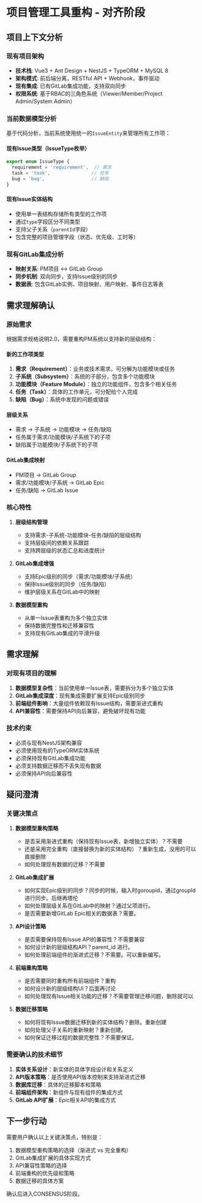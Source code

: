 # 项目管理工具重构 - 对齐阶段

## 项目上下文分析

### 现有项目架构
- **技术栈**: Vue3 + Ant Design + NestJS + TypeORM + MySQL 8
- **架构模式**: 前后端分离，RESTful API + Webhook，事件驱动
- **现有集成**: 已有GitLab集成功能，支持双向同步
- **权限系统**: 基于RBAC的三角色系统（Viewer/Member/Project Admin/System Admin）

### 当前数据模型分析
基于代码分析，当前系统使用统一的`IssueEntity`来管理所有工作项：

#### 现有Issue类型（IssueType枚举）
```typescript
export enum IssueType {
  requirement = 'requirement',  // 需求
  task = 'task',               // 任务  
  bug = 'bug',                 // 缺陷
}
```

#### 现有Issue实体结构
- 使用单一表结构存储所有类型的工作项
- 通过`type`字段区分不同类型
- 支持父子关系（`parentId`字段）
- 包含完整的项目管理字段（状态、优先级、工时等）

### 现有GitLab集成分析
- **映射关系**: PM项目 ↔ GitLab Group
- **同步机制**: 双向同步，支持Issue级别的同步
- **数据表**: 包含GitLab实例、项目映射、用户映射、事件日志等表

## 需求理解确认

### 原始需求
根据需求规格说明2.0，需要重构PM系统以支持新的层级结构：

#### 新的工作项类型
1. **需求（Requirement）**：业务或技术需求，可分解为功能模块或任务
2. **子系统（Subsystem）**：系统的子部分，包含多个功能模块
3. **功能模块（Feature Module）**：独立的功能组件，包含多个相关任务
4. **任务（Task）**：具体的工作单元，可分配给个人完成
5. **缺陷（Bug）**：系统中发现的问题或错误

#### 层级关系
- 需求 → 子系统 → 功能模块 → 任务/缺陷
- 任务属于需求/功能模块/子系统下的子项
- 缺陷属于功能模块/子系统下的子项

#### GitLab集成映射
- PM项目 → GitLab Group
- 需求/功能模块/子系统 → GitLab Epic
- 任务/缺陷 → GitLab Issue

### 核心特性
1. **层级结构管理**
   - 支持需求-子系统-功能模块-任务/缺陷的层级结构
   - 支持层级间的依赖关系跟踪
   - 支持跨层级的状态汇总和进度统计

2. **GitLab集成增强**
   - 支持Epic级别的同步（需求/功能模块/子系统）
   - 保持Issue级别的同步（任务/缺陷）
   - 维护层级关系在GitLab中的映射

3. **数据模型重构**
   - 从单一Issue表重构为多个独立实体
   - 保持数据完整性和迁移兼容性
   - 支持现有GitLab集成的平滑升级

## 需求理解

### 对现有项目的理解
1. **数据模型复杂性**：当前使用单一Issue表，需要拆分为多个独立实体
2. **GitLab集成深度**：现有集成需要扩展支持Epic级别同步
3. **前端组件影响**：大量组件依赖现有Issue结构，需要渐进式重构
4. **API兼容性**：需要保持API向后兼容，避免破坏现有功能

### 技术约束
- 必须与现有NestJS架构兼容
- 必须使用现有的TypeORM实体系统
- 必须保持现有GitLab集成功能
- 必须支持数据迁移而不丢失现有数据
- 必须保持API向后兼容性

## 疑问澄清

### 关键决策点

1. **数据模型重构策略**
   - 是否采用渐进式重构（保持现有Issue表，新增独立实体）？不需要
   - 还是采用完全重构（直接替换为新的实体结构）？重新生成，没用的可以直接删除
   - 如何处理现有数据的迁移？不需要

2. **GitLab集成扩展**
   - 如何实现Epic级别的同步？同步的时候，输入时goroupid，通过groupId进行同步。后继再塔伦
   - 如何处理层级关系在GitLab中的映射？通过父项进行。
   - 是否需要新增GitLab Epic相关的数据表？需要。

3. **API设计策略**
   - 是否需要保持现有Issue API的兼容性？不需要兼容
   - 如何设计新的层级结构API？parent_id 进行。
   - 如何处理前端组件的渐进式迁移？不需要。可以重新编写。

4. **前端重构策略**
   - 是否需要同时重构所有前端组件？重构
   - 如何设计新的层级结构UI？后面再讨论
   - 如何处理现有Issue相关功能的迁移？不需要管理迁移问题，删除就可以

5. **数据迁移策略**
   - 如何将现有Issue数据迁移到新的实体结构？删除。重新创建
   - 如何处理父子关系的重新映射？重新创建。
   - 如何保证迁移过程的数据完整性？不需要保证。

### 需要确认的技术细节

1. **实体关系设计**：新实体的具体字段设计和关系定义
2. **API版本策略**：是否使用API版本控制来支持渐进式迁移
3. **数据库迁移**：具体的迁移脚本和策略
4. **前端组件架构**：新组件与现有组件的集成方式
5. **GitLab API扩展**：Epic相关API的集成方式

## 下一步行动

需要用户确认以上关键决策点，特别是：
1. 数据模型重构策略的选择（渐进式 vs 完全重构）
2. GitLab集成扩展的具体实现方式
3. API兼容性策略的选择
4. 前端重构的优先级和策略
5. 数据迁移的具体方案

确认后进入CONSENSUS阶段。
